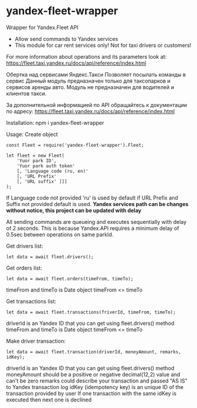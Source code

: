 # yandex-fleet-wrapper
Wrapper for Yandex.Fleet API

- Allow send commands to Yandex services
- This module for car rent services only! Not for taxi drivers or customers!

For more information about operations and its parameters look at:
    https://fleet.taxi.yandex.ru/docs/api/reference/index.html

Обертка над сервисами Яндекс.Такси
Позволяет посылать команды в сервис
Данный модуль предназначен только для таксопарков и сервисов аренды авто.
Модуль не предназначен для водителей и клиентов такси.

За дополнительной информацией по API обращайтесь к документации по адресу:
    https://fleet.taxi.yandex.ru/docs/api/reference/index.html

Installation:
    npm i yandex-fleet-wrapper

Usage:
Create object
```
const Fleet = require('yandex-fleet-wrapper').Fleet;

let fleet = new Fleet(
    'Yuor park ID', 
    'Yuor park auth token'
    [, 'Language code (ru, en)' 
    [, 'URL Prefix' 
    [, 'URL suffix' ]]]
);
```
If Language code not provided 'ru' is used by default
if URL Prefix and Suffix not provided default is used.
__Yandex services path can be changes without notice, this project can be updated with delay__

All sending commands are queueing and executes sequentially with delay of 2 seconds. This is because Yandex.API requires a minimum delay of 0.5sec between operations on same parkId.

Get drivers list:
```
let data = await fleet.drivers();
```

Get orders list:
```
let data = await fleet.orders(timeFrom, timeTo);
```
timeFrom and timeTo is Date object
timeFrom <= timeTo

Get transactions list:
```
let data = await fleet.transactions(friverId, timeFrom, timeTo);
```
driverId is an Yandex ID that you can get using fleet.drivers() method
timeFrom and timeTo is Date object
timeFrom <= timeTo

Make driver transaction:
```
let data = await fleet.transaction(driverId, moneyAmount, remarks, idKey);
```
driverId is an Yandex ID that you can get using fleet.drivers() method
moneyAmount should be a positive or negative decimal(12,2) value and can't be zero
remarks could describe your transaction and passed "AS IS" to Yandex transaction log
idKey (idempotency key) is an unique ID of the transaction provided by user
    If one transaction with the same idKey is executed then next one is declined
